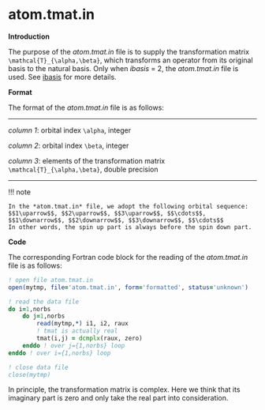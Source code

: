 # atom.tmat.in

**Introduction**

The purpose of the *atom.tmat.in* file is to supply the transformation matrix ``\mathcal{T}_{\alpha,\beta}``, which transforms an operator from its original basis to the natural basis. Only when *ibasis* = 2, the *atom.tmat.in* file is used. See [ibasis](p_ibasis.md) for more details.

**Format**

The format of the *atom.tmat.in* file is as follows:

---

*column 1*: orbital index ``\alpha``, integer

*column 2*: orbital index ``\beta``, integer

*column 3*: elements of the transformation matrix ``\mathcal{T}_{\alpha,\beta}``, double precision

---

!!! note

    In the *atom.tmat.in* file, we adopt the following orbital sequence:
    $$1\uparrow$$, $$2\uparrow$$, $$3\uparrow$$, $$\cdots$$, $$1\downarrow$$, $$2\downarrow$$, $$3\downarrow$$, $$\cdots$$
    In other words, the spin up part is always before the spin down part.

**Code**

The corresponding Fortran code block for the reading of the *atom.tmat.in* file is as follows:

```fortran
! open file atom.tmat.in
open(mytmp, file='atom.tmat.in', form='formatted', status='unknown')

! read the data file
do i=1,norbs
    do j=1,norbs
        read(mytmp,*) i1, i2, raux
        ! tmat is actually real
        tmat(i,j) = dcmplx(raux, zero)
    enddo ! over j={1,norbs} loop
enddo ! over i={1,norbs} loop

! close data file
close(mytmp)
```

In principle, the transformation matrix is complex. Here we think that its imaginary part is zero and only take the real part into consideration.
